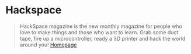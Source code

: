 # Hackspace

> HackSpace magazine is the new monthly magazine for people who love to make things and those who want to learn. Grab some duct tape, fire up a microcontroller, ready a 3D printer and hack the world around you! [Homepage](https://hackspace.raspberrypi.org/)